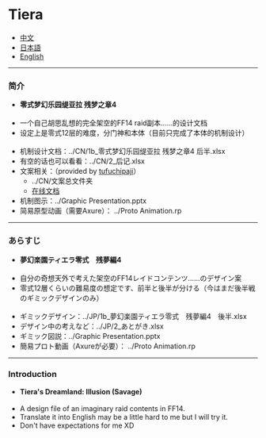 # Tiera
* [中文](#1)
* [日本語](#2)
* [English](#3)

***
### <h3 id='1'>简介</h3>
  - **零式梦幻乐园缇亚拉 残梦之章4** <br><br>
  - 一个自己胡思乱想的完全架空的FF14 raid副本......的设计文档 <br>
  - 设定上是零式12层的难度，分门神和本体（目前只完成了本体的机制设计）<br><br>
  - 机制设计文档：../CN/1b_零式梦幻乐园缇亚拉 残梦之章4 后半.xlsx <br>
  - 有空的话也可以看看：../CN/2_后记.xlsx <br>
  - 文案相关：（provided by [tufuchipaji](https://github.com/tufuchipaji)）
    - ../CN/文案总文件夹 <br>
    - [在线文档](https://docs.qq.com/sheet/DQVhIaXZqbmxmSUJx?tab=BB08J2&_t=1660295728360) <br>
  - 机制图示：../Graphic Presentation.pptx <br>
  - 简易原型动画（需要Axure）： ../Proto Animation.rp <br>

*** 
### <h3 id='2'>あらすじ</h3>
  - **夢幻楽園ティエラ零式　残夢編4** <br><br>
  - 自分の奇想天外で考えた架空のFF14レイドコンテンツ......のデザイン案 <br>
  - 零式12層くらいの難易度の想定です、前半と後半が分ける（今はまだ後半戦のギミックデザインのみ）<br><br>
  - ギミックデザイン：../JP/1b_夢幻楽園ティエラ零式　残夢編4　後半.xlsx <br>
  - デザイン中の考えなど：../JP/2_あとがき.xlsx <br>
  - ギミック図説：../Graphic Presentation.pptx <br>
  - 簡易プロト動画（Axureが必要）： ../Proto Animation.rp <br>

*** 
### <h3 id='3'>Introduction</h3>
  - **Tiera's Dreamland: Illusion (Savage)** <br><br>
  - A design file of an imaginary raid contents in FF14. <br>
  - Translate it into English may be a little hard to me but I will try it.<br>
  - Don't have expectations for me XD <br>
<br>

